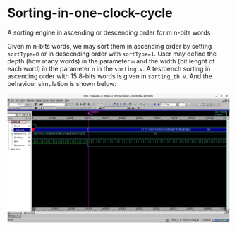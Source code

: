 # Sorting-in-one-clock-cycle
A sorting engine in ascending or descending order for m n-bits words

Given m n-bits words, we may sort them in ascending order by setting `sortType=0` or in descending order with `sortType=1`. User may define the depth (how many words) in the parameter `m` and the width (bit lenght of each word) in the parameter `n` in the `sorting.v`. A testbench sorting in ascending order with 15 8-bits words is given in `sorting_tb.v`. And the behaviour simulation is shown below:



![](/behav_sim.png)
